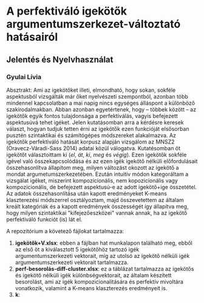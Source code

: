 # A perfektiváló igekötők argumentumszerkezet-változtató hatásairól
## Jelentés és Nyelvhasználat
### Gyulai Lívia

Absztrakt: Ami az igekötőket illeti, elmondható, hogy sokan, sokféle aspektusból vizsgálták már őket nyelvészeti szempontból, azonban több mindennel kapcsolatban a mai napig nincs egységes álláspont a különböző szakirodalmakban. Abban azonban egyetértenek, hogy – többek között – az igekötők egyik fontos tulajdonsága a perfektiválás, vagyis befejezett aspektusúvá tehet igéket. Jelen kutatásomban arra a kérdésre keresek választ, hogyan tudjuk tetten érni az igekötők ezen funkcióját elsősorban pusztén szintaktikai és számítógépes módszereket alakalmazva. Az igekötők perfektiváló hatását korpusz alapján vizsgálom az MNSZ2 (Oravecz-Váradi-Sass 2014) adatai közül válogatva. Kutatésomban öt igekötőt választoittam ki (*el*, *át*, *ki*, *meg* és *végig*). Ezen igekötők sokféle igével való összekapcsolódása és az ezen igék igekötő nélküli előfordulásait összehasonlítva állapítom meg, milyen változást okozott az igekötő a mondat argumetumszerkezetében. Ezután intuitív módon kategoráltam a vizsgálat igéket, miszerint kompozicionális, nem kopozicionális vagy kompozicionális, de befejezett aspektusú-e az adott igekötő+ige összetétel. Az adatok összehasonlítása után kapott eredményeket K-means klaszterezési módszerrel osztályoztam, majd összevetettem az általam kreált kategóriák és a kapott eredmények összességét így állapítva meg, hogy milyen szintaktikai "kifejezőeszközei" vannak annak, ha az igekötő perfektiváló funkciót (is) lát el. 

A repozitórium a követező fájlokat tartalmazza:

1. **igekötők+V.xlsx**: ebben a fájlban hat munkalapon található meg, ebből az első öt a kiválasztott 5 igekötőhöz tartozó igék argumentumszerkezeti vektorait, míg az utolsó az igekötő nélküli igék argumentumszerkezeti vektorait tartalmazza. 
2. **perf-besorolás-diff-cluster.xlsx**: ez a táblázat tartalmazza az igekötős és igekötő nélküli igék különbségvektorait, az általam készített besorolást, ami az igék kompozicionalitására és perfektív mivoltára vonatkozik, valamint a K-means klaszterezés eredményeit is.
3. **k**:
 
